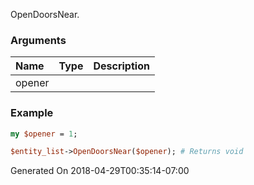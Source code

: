 OpenDoorsNear.
### Arguments
**Name**|**Type**|**Description**
:---|:---|:---
opener||

### Example

```perl
my $opener = 1;

$entity_list->OpenDoorsNear($opener); # Returns void
```


Generated On 2018-04-29T00:35:14-07:00